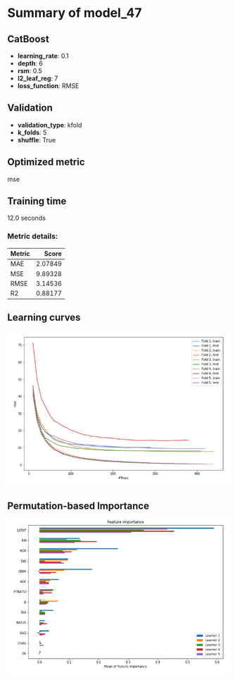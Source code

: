 # Summary of model_47

## CatBoost
- **learning_rate**: 0.1
- **depth**: 6
- **rsm**: 0.5
- **l2_leaf_reg**: 7
- **loss_function**: RMSE

## Validation
 - **validation_type**: kfold
 - **k_folds**: 5
 - **shuffle**: True

## Optimized metric
mse

## Training time

12.0 seconds

### Metric details:
| Metric   |   Score |
|:---------|--------:|
| MAE      | 2.07849 |
| MSE      | 9.89328 |
| RMSE     | 3.14536 |
| R2       | 0.88177 |



## Learning curves
![Learning curves](learning_curves.png)

## Permutation-based Importance
![Permutation-based Importance](permutation_importance.png)